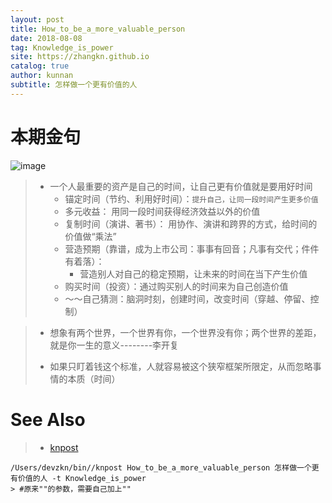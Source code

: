 ```yaml
---
layout: post
title: How_to_be_a_more_valuable_person
date: 2018-08-08
tag: Knowledge_is_power
site: https://zhangkn.github.io
catalog: true
author: kunnan
subtitle: 怎样做一个更有价值的人
---
```




#  本期金句

![image](https://wx1.sinaimg.cn/large/af39b376gy1fu2djktzlnj20lz0exakj.jpg)

> * 一个人最重要的资产是自己的时间，让自己更有价值就是要用好时间
>   * 锚定时间（节约、利用好时间）：`提升自己，让同一段时间产生更多价值`
>   * 多元收益： 用同一段时间获得经济效益以外的价值
>   * 复制时间（演讲、著书）： 用协作、演讲和跨界的方式，给时间的价值做“乘法”
>   * 营造预期（靠谱，成为上市公司：事事有回音；凡事有交代；件件有着落）：
>     * 营造别人对自己的稳定预期，让未来的时间在当下产生价值
>   * 购买时间（投资）：通过购买别人的时间来为自己创造价值
>   * ～～自己猜测：脑洞时刻，创建时间，改变时间（穿越、停留、控制）



> *  想象有两个世界，一个世界有你，一个世界没有你；两个世界的差距，就是你一生的意义--------李开复
>
> * 如果只盯着钱这个标准，人就容易被这个狭窄框架所限定，从而忽略事情的本质（时间）
>
>   





# See Also 

>* [knpost](https://github.com/zhangkn/KNBin/blob/master/knpost) 
>
```
/Users/devzkn/bin//knpost How_to_be_a_more_valuable_person 怎样做一个更有价值的人 -t Knowledge_is_power
> #原来""的参数，需要自己加上""
```

